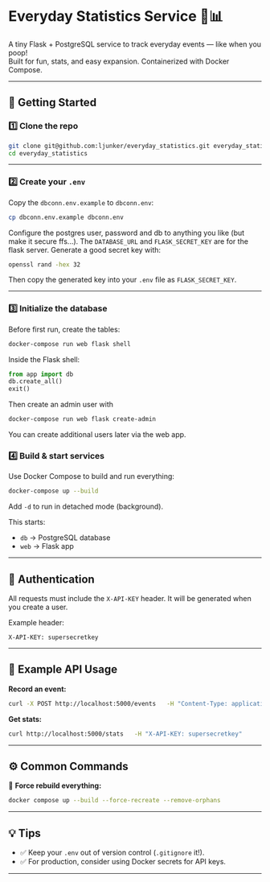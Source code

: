 # Everyday Statistics Service 🚽📊

A tiny Flask + PostgreSQL service to track everyday events — like when you poop!  
Built for fun, stats, and easy expansion. Containerized with Docker Compose.

---

## 🚀 Getting Started

### 1️⃣ Clone the repo

```bash
git clone git@github.com:ljunker/everyday_statistics.git everyday_statistics
cd everyday_statistics
```

---

### 2️⃣ Create your `.env`

Copy the `dbconn.env.example` to `dbconn.env`:

```bash
cp dbconn.env.example dbconn.env
```
Configure the postgres user, password and db to anything you like (but make it secure ffs...).
The `DATABASE_URL` and `FLASK_SECRET_KEY` are for the flask server. Generate a good secret key with:

```bash
openssl rand -hex 32
```

Then copy the generated key into your `.env` file as `FLASK_SECRET_KEY`.

---

### 3️⃣ Initialize the database

Before first run, create the tables:

```bash
docker-compose run web flask shell
```

Inside the Flask shell:

```python
from app import db
db.create_all()
exit()
```

Then create an admin user with

```bash
docker-compose run web flask create-admin
```

You can create additional users later via the web app.

### 4️⃣ Build & start services

Use Docker Compose to build and run everything:

```bash
docker-compose up --build
```

Add `-d` to run in detached mode (background).

This starts:
- `db` → PostgreSQL database
- `web` → Flask app

---

## 🔑 Authentication

All requests must include the `X-API-KEY` header. It will be generated when you create a user.

Example header:
```
X-API-KEY: supersecretkey
```

---

## 🧪 Example API Usage

**Record an event:**

```bash
curl -X POST http://localhost:5000/events   -H "Content-Type: application/json"   -H "X-API-KEY: supersecretkey"   -d '{"type": "poop"}'
```

**Get stats:**

```bash
curl http://localhost:5000/stats   -H "X-API-KEY: supersecretkey"
```

---

## ⚙️ Common Commands

🔄 **Force rebuild everything:**

```bash
docker compose up --build --force-recreate --remove-orphans
```

---

## 💡 Tips

- ✅ Keep your `.env` out of version control (`.gitignore` it!).
- ✅ For production, consider using Docker secrets for API keys.  

---
